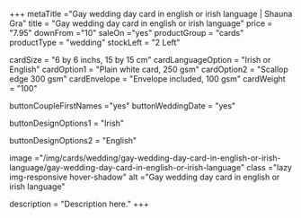 +++
metaTitle ="Gay wedding day card in english or irish language | Shauna Gra"
title = "Gay wedding day card in english or irish language"
price = "7.95"
downFrom ="10"
saleOn ="yes"
productGroup = "cards"
productType = "wedding"
stockLeft = "2 Left" 
 
cardSize = "6 by 6 inchs, 15 by 15 cm" 
cardLanguageOption = "Irish or English" 
cardOption1 = "Plain white card, 250 gsm" 
cardOption2 = "Scallop edge 300 gsm" 
cardEnvelope = "Envelope included, 100 gsm" 
cardWeight = "100" 
 
buttonCoupleFirstNames ="yes" 
buttonWeddingDate = "yes" 

buttonDesignOptions1 = "Irish" 

buttonDesignOptions2 = "English" 


 
image ="/img/cards/wedding/gay-wedding-day-card-in-english-or-irish-language/gay-wedding-day-card-in-english-or-irish-language"
class ="lazy img-responsive hover-shadow"
alt ="Gay wedding day card in english or irish language"
 
description = "Description here."
+++
